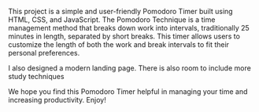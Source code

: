 This project is a simple and user-friendly Pomodoro Timer built using HTML, CSS, and JavaScript. The Pomodoro Technique is a time management method that breaks down work into intervals, traditionally 25 minutes in length, separated by short breaks. This timer allows users to customize the length of both the work and break intervals to fit their personal preferences.

I also designed a modern landing page. There is also room to include more study techniques

We hope you find this Pomodoro Timer helpful in managing your time and increasing productivity. Enjoy!
